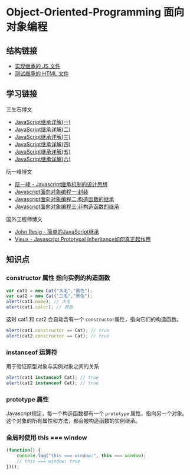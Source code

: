 # Object-Oriented-Programming 面向对象编程

## 结构链接
* [实现继承的 JS 文件](./inherit.js)
* [测试继承的 HTML 文件](./test.html)

## 学习链接

三生石博文
* [JavaScript继承详解(一)](https://www.cnblogs.com/sanshi/archive/2009/07/08/1519036.html)
* [JavaScript继承详解(二)](https://www.cnblogs.com/sanshi/archive/2009/07/08/1519251.html)
* [JavaScript继承详解(三)](https://www.cnblogs.com/sanshi/archive/2009/07/09/1519890.html)
* [JavaScript继承详解(四)](https://www.cnblogs.com/sanshi/archive/2009/07/13/1522647.html)
* [JavaScript继承详解(五)](https://www.cnblogs.com/sanshi/archive/2009/07/14/1523523.html)
* [JavaScript继承详解(六)](https://www.cnblogs.com/sanshi/archive/2009/07/15/1524263.html)

阮一峰博文
* [阮一峰 - Javascript继承机制的设计思想](http://www.ruanyifeng.com/blog/2011/06/designing_ideas_of_inheritance_mechanism_in_javascript.html)
* [Javascript面向对象编程一:封装](http://www.ruanyifeng.com/blog/2010/05/object-oriented_javascript_encapsulation.html)
* [Javascript面向对象编程二:构造函数的继承](http://www.ruanyifeng.com/blog/2010/05/object-oriented_javascript_inheritance.html)
* [Javascript面向对象编程三:非构造函数的继承](http://www.ruanyifeng.com/blog/2010/05/object-oriented_javascript_inheritance_continued.html)

国外工程师博文
* [John Resig - 简单的JavaScript继承](https://johnresig.com/blog/simple-javascript-inheritance/)
* [Vjeux - Javascript Prototypal Inheritance如何真正起作用](http://blog.vjeux.com/2011/javascript/how-prototypal-inheritance-really-works.html)


## 知识点

### constructor 属性 指向实例的构造函数
```js
var cat1 = new Cat("大毛","黄色");
var cat2 = new Cat("二毛","黑色");
alert(cat1.name); // 大毛
alert(cat1.color); // 黄色
```

这时 cat1 和 cat2 会自动含有一个 `constructor`属性，指向它们的构造函数。
```js
alert(cat1.constructor == Cat); // true
alert(cat2.constructor == Cat); // true
```

### instanceof 运算符

用于验证原型对象与实例对象之间的关系

```js
alert(cat1 instanceof Cat); // true
alert(cat2 instanceof Cat); // true
```

### prototype 属性

Javascript规定，每一个构造函数都有一个 `prototype` 属性，指向另一个对象。这个对象的所有属性和方法，都会被构造函数的实例继承。

### 全局时使用 this === window
```js
(function() {
    console.log("this === window:", this === window);
    // this === window: true
})();
```

###
